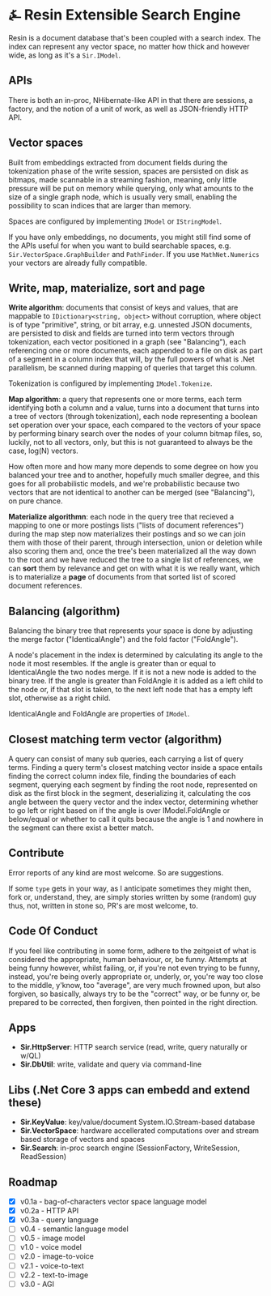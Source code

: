 # &#9084; Resin Extensible Search Engine

Resin is a document database that's been coupled with a search index. The index can represent any vector space, no matter how thick and however wide, as long as it's a `Sir.IModel`.

## APIs

There is both an in-proc, NHibernate-like API in that there are sessions, a factory, and the notion of a unit of work, as well as JSON-friendly HTTP API.

## Vector spaces

Built from embeddings extracted from document fields during the tokenization phase of the write session, spaces are
persisted on disk as bitmaps, made scannable in a streaming fashion, meaning, only little pressure will be put on memory while querying, only what amounts to the size of a single graph node, which is usually very small, enabling the possibility to scan indices that are larger than memory. 

Spaces are configured by implementing `IModel` or `IStringModel`.

If you have only embeddings, no documents, you might still find some of the APIs useful for when you
want to build searchable spaces, e.g. `Sir.VectorSpace.GraphBuilder` and `PathFinder`. If you use `MathNet.Numerics` your vectors are already fully compatible. 

## Write, map, materialize, sort and page

__Write algorithm__: documents that consist of keys and values, that are mappable to `IDictionary<string, object>` without corruption, where object is of type "primitive", string, or bit array, e.g. unnested JSON documents, are persisted to disk and fields are turned into term vectors through tokenization, each vector positioned in a graph (see "Balancing"), each referencing one or more documents, each appended to a file on disk as part of a segment in a column index that will, by the full powers of what is .Net parallelism, be scanned during mapping of queries that target this column.

Tokenization is configured by implementing `IModel.Tokenize`.

__Map algorithm__: a query that represents one or more terms, each term identifying both a column and a value, turns into a document that turns into a tree of vectors (through tokenization), each node representing a boolean set operation over your space, each compared to the vectors of your space by performing binary search over the nodes of your column bitmap files, so, luckily, not to all vectors, only, but this is not guaranteed to always be the case, log(N) vectors. 

How often more and how many more depends to some degree on how you balanced your tree and to another, hopefully much smaller degree, and this goes for all probabilistic models, and we're probabilistic because two vectors that are not identical to another can be merged (see "Balancing"), on pure chance.

__Materialize algorithmn__: each node in the query tree that recieved a mapping to one or more postings lists ("lists of document references") during the map step now materializes their postings and so we can join them with those of their parent, through intersection, union or deletion while also scoring them and, once the tree's been materialized all the way down to the root and we have reduced the tree to a single list of references, we can __sort__ them by relevance and get on with what it is we really want, which is to materialize a __page__ of documents from that sorted list of scored document references.

## Balancing (algorithm)

Balancing the binary tree that represents your space is done by adjusting the merge factor ("IdenticalAngle") and the fold factor ("FoldAngle"). 

A node's placement in the index is determined by calculating its angle to the node it most resembles. If the angle is greater than or equal to IdenticalAngle the two nodes merge. If it is not a new node is added to the binary tree. If the angle is greater than FoldAngle it is added as a left child to the node or, if that slot is taken, to the next left node that has a empty left slot, otherwise as a right child.

IdenticalAngle and FoldAngle are properties of `IModel`.

## Closest matching term vector (algorithm)

A query can consist of many sub queries, each carrying a list of query terms. Finding a query term's closest matching vector inside a space entails finding the correct column index file, finding the boundaries of each segment, querying each segment by finding the root node, represented on disk as the first block in the segment, deserializing it, calculating the cos angle between the query vector and the index vector, determining whether to go left or right based on if the angle is over IModel.FoldAngle or below/equal or whether to call it quits because the angle is 1 and nowhere in the segment can there exist a better match.

## Contribute

Error reports of any kind are most welcome. So are suggestions.

If some `type` gets in your way, as I anticipate sometimes they might then, fork or, understand, they, are simply stories written by some (random) guy thus, not, written in stone so, PR's are most welcome, to. 

## Code Of Conduct

If you feel like contributing in some form, adhere to the zeitgeist of what is considered the appropriate, human behaviour, or, be funny. Attempts at being funny however, whilst failing, or, if you're not even trying to be funny, instead, you're being overly appropriate or, underly, or, you're way too close to the middle, y'know, too "average", are very much frowned upon, but also forgiven, so basically, always try to be the "correct" way, or be funny or, be prepared to be corrected, then forgiven, then pointed in the right direction.

## Apps

- __Sir.HttpServer__: HTTP search service (read, write, query naturally or w/QL)
- __Sir.DbUtil__: write, validate and query via command-line

## Libs (.Net Core 3 apps can embedd and extend these)

- __Sir.KeyValue__: key/value/document System.IO.Stream-based database
- __Sir.VectorSpace__: hardware accellerated computations over and stream based storage of vectors and spaces
- __Sir.Search__: in-proc search engine (SessionFactory, WriteSession, ReadSession)

## Roadmap

- [x] v0.1a - bag-of-characters vector space language model
- [x] v0.2a - HTTP API
- [x] v0.3a - query language
- [ ] v0.4 - semantic language model
- [ ] v0.5 - image model
- [ ] v1.0 - voice model
- [ ] v2.0 - image-to-voice
- [ ] v2.1 - voice-to-text
- [ ] v2.2 - text-to-image
- [ ] v3.0 - AGI

